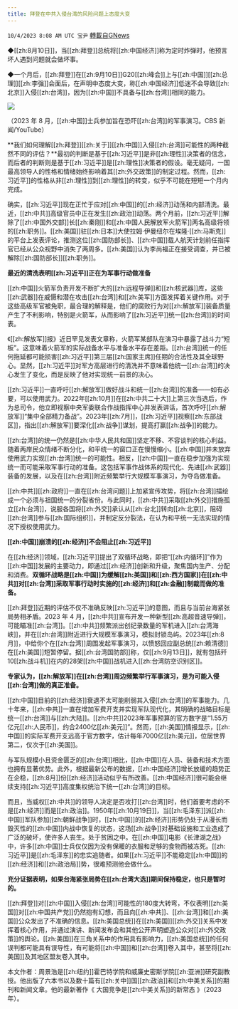 ```yaml
---
title: 拜登在中共入侵台湾的风险问题上态度大变
---
```

`10/4/2023 8:08 AM UTC 宝尹` [轉載自GNews](https://gnews.org/articles/1779768)

◆[[zh:8月10日]]，当[[zh:拜登]]总统将[[zh:中国经济]]称为定时炸弹时，他预言坏人遇到问题就会做坏事。

◆一个月后，[[zh:拜登]]在[[zh:9月10日]]G20[[zh:峰会]]上与[[zh:中国]][[zh:总理]][[zh:李强]]会面后，在声明中态度大变，称[[zh:中国经济]]低迷不会导致[[zh:北京]]入侵[[zh:台湾]]，因为[[zh:中国]]不具备与[[zh:台湾]]相同的能力。

![](https://i.imgur.com/wnj4BTJ.jpg)

（2023 年 8 月，[[zh:中国]]士兵参加旨在恐吓[[zh:台湾]]的军事演习。CBS 新闻/YouTube）

**我们如何理解[[zh:拜登]][[zh:关于]][[zh:中国]]入侵[[zh:台湾]]可能性的两种截然不同的评估？**最初的判断是基于[[zh:习近平]]是非[[zh:理性]]决策者的信念，而后者的判断则是基于[[zh:习近平]]是[[zh:理性]]决策者的假设。毫无疑问，一国最高领导人的性格和情绪始终影响着其[[zh:外交政策]]的制定过程。然而，[[zh:习近平]]的性格从非[[zh:理性]]到[[zh:理性]]的转变，似乎不可能在短短一个月内完成。

确实，[[zh:习近平]]现在正忙于应对[[zh:中国]]的[[zh:经济]]动荡和内部清洗。最近，[[zh:中共]]高级官员中正在发生[[zh:政治]]动荡。两个月前，[[zh:习近平]]解除了[[zh:中国外交部]]长[[zh:秦刚]]和[[zh:中国人民解放军火箭军]]两名高级将领的[[zh:职务]]。[[zh:美国]]驻[[zh:日本]]大使拉姆·伊曼纽尔在埃隆·[[zh:马斯克]]的平台上发表评论，推测这位[[zh:国防部长]]、[[zh:中国]]载人航天计划前任指挥官已经从公众视野中消失了两周多。[[zh:美国]]认为李尚福正在接受调查，并已被解除[[zh:国防部长]][[zh:职务]]。

**最近的清洗表明[[zh:习近平]]正在为军事行动做准备**

[[zh:中国]]火箭军负责开发不断扩大的[[zh:远程导弹]]和[[zh:核武器]]库，这些[[zh:武器]]在威慑和潜在攻击[[zh:台湾]]和[[zh:美军]]方面发挥着关键作用。对于这些高级军官被免职，最合理的解释是，他们的腐败行为对[[zh:解放军]]装备质量产生了不利影响，特别是火箭军，从而影响了[[zh:习近平]]统一[[zh:台湾]]的时间表。

《[[zh:解放军]]报》近日罕见发表文章称，火箭军某部队在演习中暴露了战斗力“短板”。这意味着火箭军的实际战备水平与准备水平存在差距。[[zh:台湾]]统一的任何拖延都可能损害[[zh:习近平]]第三届[[zh:国家主席]]任期的合法性及其全球野心。显然，[[zh:习近平]]对军方高层进行的清洗并不意味着他统一[[zh:台湾]]的决心发生了变化，而是反映了他对实现统一前景的决心。

[[zh:习近平]]一直呼吁[[zh:解放军]]做好战斗和统一[[zh:台湾]]的准备——如有必要，可以使用武力。2022年[[zh:10月]]在[[zh:中共二十大]]上第三次当选后，作为总司令，他立即视察中央军委联合作战指挥中心并发表讲话，首次呼吁[[zh:解放军]]“集中全部精力备战”。2023年[[zh:7月]]，[[zh:习近平]]视察[[zh:东部战区]]，指出[[zh:解放军]]要深化[[zh:战争]]谋划，提高打赢[[zh:战争]]的能力。

[[zh:台湾]]的统一仍然是[[zh:中华人民共和国]]坚定不移、不容谈判的核心利益。随着两岸民众情绪不断分化，和平统一的窗口正在慢慢缩小。[[zh:中国]]并未放弃使用武力实现[[zh:台湾]]统一的可能性。相反，[[zh:中国]]一直在稳步加强为实现统一而可能采取军事行动的准备。这包括军事作战体系的现代化、先进[[zh:武器]]装备的发展，以及在[[zh:台湾]]附近频繁举行大规模军事演习，为夺岛做准备。

[[zh:中共]][[zh:政府]]一直在[[zh:台湾问题]]上加紧宣传攻势，将[[zh:台湾]]描绘成一个必须与祖国统一的分裂省份。与此同时，[[zh:中共]]采取[[zh:外交]]措施孤立[[zh:台湾]]，说服各国将[[zh:外交]]承认从[[zh:台北]]转向[[zh:北京]]，阻碍[[zh:台湾]]参与[[zh:国际组织]]，并制定反分裂法，在认为和平统一无法实现的情况下授权使用武力。

**[[zh:中国]]崩溃的[[zh:经济]]不会阻止[[zh:习近平]]**

在[[zh:经济]]领域，[[zh:习近平]]提出了双循环战略，即把“[[zh:内循环]]”作为[[zh:中国]]发展的主要动力，即通过[[zh:经济]]创新和升级，聚焦国内生产、分配和消费。**双循环战略是[[zh:中国]]为缓解[[zh:美国]]和[[zh:西方国家]]在[[zh:中共]]对[[zh:台湾]]采取军事行动时实施的[[zh:经济]]和[[zh:金融]]制裁而做的准备。**

[[zh:拜登]]近期的评估不仅不准确反映[[zh:习近平]]的意图，而且与当前台海紧张局势相矛盾。2023 年 4 月，[[zh:中共]]宣布开发一种新型[[zh:高超音速导弹]]，可能瞄准[[zh:台湾]]。[[zh:中共]]频繁派出创纪录数量的军机进入[[zh:台湾海峡]]，并在[[zh:台湾]]附近进行大规模军事演习，模拟封锁岛屿。2023年[[zh:8月]]，中给你个在[[zh:台湾]]周围发起军事演习，以愤怒回应副总统[[zh:赖清德]]在[[zh:美国]]短暂停留。据[[zh:台湾国防部]]称，仅[[zh:9月13日]]，就有包括歼10[[zh:战斗机]]在内的28架[[zh:中国]]战机进入[[zh:台湾防空识别区]]。

**专家认为，[[zh:解放军]]在[[zh:台湾]]周边频繁举行军事演习，是为可能入侵[[zh:台湾]]做的真正准备。**

[[zh:中国]]目前的[[zh:经济]]衰退不太可能削弱其入侵[[zh:台湾]]的军事能力。几十年来，[[zh:中共]]一直在增加军费开支并实现军队现代化，其明确的战略目标是统一[[zh:台湾]]与[[zh:大陆]]。[[zh:中共]]2023年军事预算的官方数字是“1.55万亿元[[zh:人民币]]，约合2400亿[[zh:美元]]”。然而，[[zh:美国]]情报显示，[[zh:中国]]的实际军费开支远高于官方数字，估计每年7000亿[[zh:美元]]，位居世界第二，仅次于[[zh:美国]]。

与军队规模小且资金匮乏的[[zh:台湾]]相比，[[zh:中国]]在人员、装备和技术方面也拥有显著优势。此外，根据最新公布的数据，[[zh:中国经济]]增长放缓的趋势正在企稳，[[zh:8月]]份[[zh:经济]]活动似乎有所改善。[[zh:中国经济]]很可能会继续支持[[zh:习近平]]高度集权统治下统一[[zh:台湾]]的目标。

而且，当威权[[zh:中共]]的领导人决定是否攻打[[zh:台湾]]时，他们首要考虑的不是[[zh:经济]]而是[[zh:政治]]。1950年[[zh:10月19日]]，当[[zh:毛泽东]]派[[zh:中国]]军队参加[[zh:朝鲜战争]]时，[[zh:中国]]的[[zh:经济]]形势仍处于从漫长而毁灭性的[[zh:中国]]内战中恢复的状态，这场[[zh:战争]]对基础设施和工业造成了广泛的破坏，使许多人丧生。处于贫困之中。在[[zh:中国]]电影《长津湖之战》中，许多[[zh:中国]]士兵仅仅因为没有保暖的衣服和足够的食物而被冻死。[[zh:习近平]]是[[zh:毛泽东]]的忠实追随者。如果[[zh:习近平]]不能稳定[[zh:中国]]的[[zh:经济]]和[[zh:政治局]]势，很难预测他会做什么。

**充分证据表明，如果台海紧张局势在[[zh:台湾大选]]期间保持稳定，也只是暂时的。**

[[zh:拜登]]对[[zh:中国]]入侵[[zh:台湾]]可能性的180度大转弯，不仅表明[[zh:美国]]对[[zh:中国共产党]]仍然抱有幻想，而且向[[zh:中共]]、[[zh:台湾]]和[[zh:美国]]公众发出了不准确的信息。[[zh:美国总统]]在[[zh:美国]][[zh:外交]]关系中发挥着核心作用，并通过演讲、新闻发布会和其他公开声明塑造公众对[[zh:外交政策]]的舆论。[[zh:美国]]在三角关系中的作用具有影响力，[[zh:美国总统]]的任何误判都可能具有误导性，有可能将[[zh:中国]]和[[zh:台湾]]卷入其中，甚至将[[zh:美国]]及其地区盟友卷入其中。

本文作者：周景浩是[[zh:纽约]]霍巴特学院和威廉史密斯学院[[zh:亚洲]]研究副教授。他出版了六本书以及数十篇有[[zh:关中]]国[[zh:政治]]和[[zh:中美关系]]的期刊和新闻文章。他的最新著作《 大国竞争是[[zh:中美关系]]的新常态 》（2023年）。
